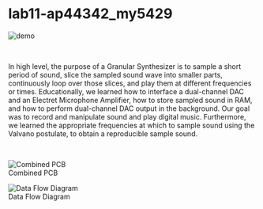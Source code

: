 # lab11-ap44342_my5429
![demo](https://ariapahlavan.com/assets/granularsunth.png)

<br>

In high level, the purpose of a Granular Synthesizer is to sample a short period of 
sound, slice the sampled sound wave into smaller parts, continuously loop 
over those slices, and play them at different frequencies or times. 
Educationally, we learned how to interface a dual-channel DAC and an 
Electret Microphone Amplifier, how to store sampled sound in RAM, and how 
to perform dual-channel DAC output in the background. Our goal was to record 
and manipulate sound and play digital music. Furthermore, we learned the 
appropriate frequencies at which to sample sound using the Valvano postulate, 
to obtain a reproducible sample sound.

<br>

![Combined PCB](https://lh4.googleusercontent.com/zN66PAMItP_rDG18cisizgsfsCCqbdf59rprV98uO9yxnuE1U9MlEte0zNXKaSZXPfHNi0DRoEnNs4tTG5iHXWZ8HDsdYnd6V0efm7bl6hoF3Kk_fnUO6ZeWPnVLayO17gGP66wt)
<br>Combined PCB


![Data Flow Diagram](https://i.imgur.com/aenhlT1.png)
<br>Data Flow Diagram
